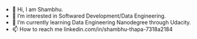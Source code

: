 - 👋 Hi, I am Shambhu.
- 👀 I’m interested in Softwared Development/Data Engineering.
- 🌱 I’m currently learning Data Engineering Nanodegree through Udacity.
- 📫 How to reach me linkedin.com/in/shambhu-thapa-7318a2184

<!---
ronj1901/ronj1901 is a ✨ special ✨ repository because its `README.md` (this file) appears on your GitHub profile.
You can click the Preview link to take a look at your changes.
--->
